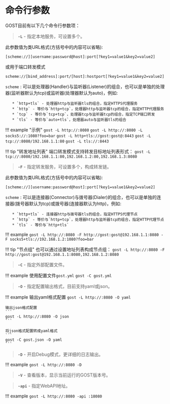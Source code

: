 # 命令行参数

GOST目前有以下几个命令行参数项：

> **`-L`** - 指定本地服务，可设置多个。

此参数值为类URL格式(方括号中的内容可以省略):

```
[scheme://][username:password@host]:port[?key1=value1&key2=value2]
```

或用于端口转发模式

```
scheme://[bind_address]:port/[host]:hostport[?key1=value1&key2=value2]
```

`scheme`
:      可以是处理器(Handler)与监听器(Listener)的组合，也可以是单独的处理器(监听器默认为tcp)或监听器(处理器默认为auto)，例如:

       * `http+tls` - 处理器http与监听器tls的组合，指定HTTPS代理服务
       * `http` - 等价与`http+tcp`，处理器http与监听器tcp的组合，指定HTTP代理服务
	   * `tcp` - 等价与`tcp+tcp`，处理器tcp与监听器tcp的组合，指定TCP端口转发
	   * `tls` - 等价与`auto+tls`，处理器auto与监听器tls的组合

!!! example "示例"
	```
	gost -L http://:8080
	```
	```
	gost -L http://:8080 -L socks5://:1080?foo=bar
	```
	```
	gost -L http+tls://gost:gost@:8443
	```
	```
	gost -L tcp://:8080/192.168.1.1:80
	```
	```
	gost -L tls://:8443
	```

!!! tip "转发地址列表"
    端口转发模式支持转发目标地址列表形式：
	```
	gost -L tcp://:8080/192.168.1.1:80,192.168.1.2:80,192.168.1.3:8080
	```

> **`-F`** - 指定转发服务，可设置多个，构成转发链。

此参数值为类URL格式(方括号中的内容可以省略):

```
[scheme://][username:password@host]:port[?key1=value1&key2=value2]
```

`scheme`
:      可以是连接器(Connector)与拨号器(Dialer)的组合，也可以是单独的连接器(拨号器默认为tcp)或拨号器(连接器默认为http)，例如:

       * `http+tls` - 连接器http与拨号器tls的组合，指定HTTPS代理节点
       * `http` - 等价与`http+tcp`，处理器http与监听器tcp的组合，指定HTTP代理节点
	   * `tls` - 等价与`http+tls`

!!! example
	```
    gost -L http://:8080 -F http://gost:gost@192.168.1.1:8080 -F socks5+tls://192.168.1.2:1080?foo=bar
	```

!!! tip "节点组"
    也可以通过设置地址列表构成节点组：
	```
	gost -L http://:8080 -F http://gost:gost@192.168.1.1:8080,192.168.1.2:8080
	```

> **`-C`** - 指定外部配置文件。

!!! example
    使用配置文件`gost.yml`
	```
    gost -C gost.yml
	```

> **`-O`** - 指定配置输出格式，目前支持yaml或json。

!!! example
	输出yaml格式配置
	```
	gost -L http://:8080 -O yaml
	```

	输出json格式配置
	```
    gost -L http://:8080 -O json
	```

	将json格式配置转成yaml格式
	```
	gost -C gost.json -O yaml
	```

> **`-D`** - 开启Debug模式，更详细的日志输出。

!!! example
	```
	gost -L http://:8080 -D
	```

> **`-V`** - 查看版本，显示当前运行的GOST版本号。

> **`-api`** - 指定WebAPI地址。

!!! example
	```
	gost -L http://:8080 -api :18080
	```